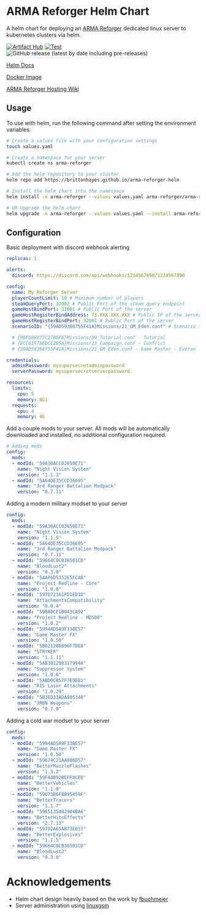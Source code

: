 # ARMA Reforger Helm Chart

A helm chart for deploying an [ARMA Reforger](https://community.bistudio.com/wiki/Arma_Reforger:Server_Hosting) dedicated linux server to kubernetes clusters via helm.

[![Artifact Hub](https://img.shields.io/endpoint?url=https://artifacthub.io/badge/repository/arma-reforger)](https://artifacthub.io/packages/search?repo=arma-reforger)
[![Test](https://github.com/brittonhayes/arma-reforger-helm/actions/workflows/test.yml/badge.svg)](https://github.com/brittonhayes/arma-reforger-helm/actions/workflows/test.yml)
![GitHub release (latest by date including pre-releases)](https://img.shields.io/github/v/release/brittonhayes/arma-reforger-helm?include_prereleases)

[Helm Docs](./charts/arma-reforger/README.md)

[Docker Image](https://github.com/brittonhayes/arma-reforger-helm/packages)

[ARMA Reforger Hosting Wiki](https://community.bistudio.com/wiki/Arma_Reforger:Server_Hosting)

## Usage

To use with helm, run the following command after setting the environment variables:

```bash
# Create a values file with your configuration settings
touch values.yaml

# Create a namespace for your server
kubectl create ns arma-reforger

# Add the helm repository to your cluster
helm repo add https://brittonhayes.github.io/arma-reforger-helm

# Install the helm chart into the namespace
helm install -n arma-reforger --values values.yaml arma-reforger/arma-reforger arma-reforger

# OR Upgrade the helm chart
helm upgrade -n arma-reforger --values values.yaml --install arma-reforger arma-reforger/arma-reforger
```

## Configuration

Basic deployment with discord webhook alerting

```yaml
replicas: 1

alerts:
  discord: https://discord.com/api/webhooks/1234567890/1234567890

config:
  name: My Reforger Server
  playerCountLimit: 10 # Maximum number of players
  steamQueryPort: 32002 # Public Port of the steam query endpoint
  gameHostBindPort: 32001 # Public Port of the server
  gameHostRegisterBindAddress: 73.XXX.XXX.XXX # Public IP of the server
  gameHostRegisterBindPort: 32001 # Public Port of the server
  scenarioID: "{59AD59368755F41A}Missions/21_GM_Eden.conf" # Scenario ID for "Game Master - Everon"

  # {90F086877C27B6F6}Missions/99_Tutorial.conf - Tutorial
  # {ECC61978EDCC2B5A}Missions/23_Campaign.conf - Conflict
  # {59AD59368755F41A}Missions/21_GM_Eden.conf - Game Master - Everon

credentials:
  adminPassword: mysupersecretadminpassword
  serverPassword: mysupersecretserverpassword

resources:
  limits:
    cpu: 5
    memory: 8Gi
  requests:
    cpu: 4
    memory: 4G
```

Add a couple mods to your server. All mods will be automatically downloaded and installed, no additional configuration required.

```yaml
# Adding mods
config:
  mods:
  - modId: "59A30ACC02650E71"
    name: "Night Vision System"
    version: "1.1.3"
  - modId: "5A64DE35CCD36695"
    name: "3rd Ranger Battalion Modpack"
    version: "0.7.11"
```

Adding a modern military modset to your server

```yaml
config:
  mods:
  - modId: "59A30ACC02650E71"
    name: "Night Vision System"
    version: "1.1.5"
  - modId: "5A64DE35CCD36695"
    name: "3rd Ranger Battalion Modpack"
    version: "0.7.11"
  - modId: "59664C0CB36501CD"
    name: "BloodLust2"
    version: "0.3.0"
  - modId: "5AAF6D5352E5FCAB"
    name: "Project Redline - Core"
    version: "1.0.8"
  - modId: "597D72161FD1ED1D"
    name: "AttachmentsCompatibility"
    version: "0.0.4"
  - modId: "59BA0CE1B043CA92"
    name: "Project Redline - MD500"
    version: "1.0.2"
  - modId: "5994AD5A9F33BE57"
    name: "Game Master FX"
    version: "1.0.50"
  - modId: "5B02128D896F7DE8"
    name: "STRYKER"
    version: "1.1.11"
  - modId: "5AB301290317994A"
    name: "Suppressor System"
    version: "1.0.6"
  - modId: "5ABD0CB57F7E9EB1"
    name: "RIS Laser Attachments"
    version: "1.0.29"
  - modId: "5B3ED33ADA805340"
    name: "3RBN Weapons"
    version: "0.7.0"
```

Adding a cold war modset to your server

```yaml
config:
  mods:
  - modId: "5994AD5A9F33BE57"
    name: "Game Master FX"
    version: "1.0.50"
  - modId: "59674C21AA886D57"
    name: "BetterMuzzleFlashes"
    version: "1.3.2"
  - modId: "59F44B92BEFF0CED"
    name: "BetterVehicles"
    version: "1.1.0"
  - modId: "59673B6FBB95459F"
    name: "BetterTracers"
    version: "1.1.7"
  - modId: "59651354B2904BA6"
    name: "BetterHitsEffects"
    version: "2.7.13"
  - modId: "597D2A65AB73E657"
    name: "BetterExplosives"
    version: "1.1.5"
  - modId: "59664C0CB36501CD"
    name: "BloodLust2"
    version: "0.3.0"
```

# Acknowledgements

- Helm chart design heavily based on the work by [fbuchmeier](https://github.com/fbuchmeier)
- Server administration using [linuxgsm](https://linuxgsm.com)